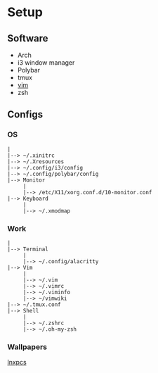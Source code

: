 # Setup

## Software
* Arch
* i3 window manager
* Polybar
* tmux
* [vim](https://github.com/anirudh-c/fiddler-vim)
* zsh

## Configs
### OS
    |
    |--> ~/.xinitrc
    |--> ~/.Xresources
    |--> ~/.config/i3/config
    |--> ~/.config/polybar/config
    |--> Monitor
         |
         |--> /etc/X11/xorg.conf.d/10-monitor.conf
    |--> Keyboard
         |
         |--> ~/.xmodmap

### Work
    |
    |--> Terminal
         |
         |--> ~/.config/alacritty
    |--> Vim
         |
         |--> ~/.vim
         |--> ~/.vimrc
         |--> ~/.viminfo
         |--> ~/vimwiki
    |--> ~/.tmux.conf
    |--> Shell
         |
         |--> ~/.zshrc
         |--> ~/.oh-my-zsh

### Wallpapers
[lnxpcs](https://github.com/anirudh-c/wallpapers "Linux Wallpapers")
